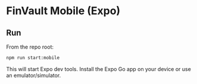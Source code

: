 # FinVault Mobile (Expo)

## Run

From the repo root:

```bash
npm run start:mobile
```

This will start Expo dev tools. Install the Expo Go app on your device or use an emulator/simulator.
